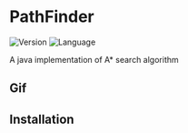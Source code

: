 # PathFinder

![Version](https://img.shields.io/badge/Version-0.1.0-brightgreen)
![Language](https://img.shields.io/badge/Language-Java-blue)

A java implementation of A* search algorithm

## Gif


## Installation